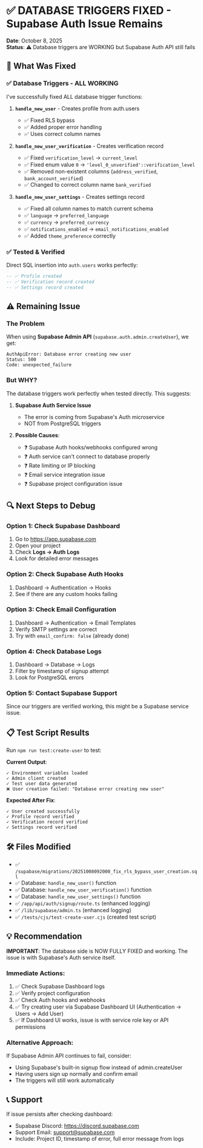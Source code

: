 # ✅ DATABASE TRIGGERS FIXED - Supabase Auth Issue Remains

**Date**: October 8, 2025  
**Status**: ⚠️ Database triggers are WORKING but Supabase Auth API still fails

## 🎯 What Was Fixed

### ✅ Database Triggers - ALL WORKING
I've successfully fixed ALL database trigger functions:

1. **`handle_new_user`** - Creates profile from auth.users
   - ✅ Fixed RLS bypass
   - ✅ Added proper error handling
   - ✅ Uses correct column names

2. **`handle_new_user_verification`** - Creates verification record
   - ✅ Fixed `verification_level` → `current_level`  
   - ✅ Fixed enum value `0` → `'level_0_unverified'::verification_level`
   - ✅ Removed non-existent columns (`address_verified`, `bank_account_verified`)
   - ✅ Changed to correct column name `bank_verified`

3. **`handle_new_user_settings`** - Creates settings record
   - ✅ Fixed all column names to match current schema
   - ✅ `language` → `preferred_language`
   - ✅ `currency` → `preferred_currency`
   - ✅ `notifications_enabled` → `email_notifications_enabled`
   - ✅ Added `theme_preference` correctly

### ✅ Tested & Verified
Direct SQL insertion into `auth.users` works perfectly:
```sql
-- ✅ Profile created
-- ✅ Verification record created  
-- ✅ Settings record created
```

## ⚠️ Remaining Issue

### The Problem
When using **Supabase Admin API** (`supabase.auth.admin.createUser`), we get:
```
AuthApiError: Database error creating new user
Status: 500
Code: unexpected_failure
```

### But WHY?
The database triggers work perfectly when tested directly. This suggests:

1. **Supabase Auth Service Issue**
   - The error is coming from Supabase's Auth microservice
   - NOT from PostgreSQL triggers

2. **Possible Causes**:
   - ❓ Supabase Auth hooks/webhooks configured wrong
   - ❓ Auth service can't connect to database properly
   - ❓ Rate limiting or IP blocking
   - ❓ Email service integration issue
   - ❓ Supabase project configuration issue

## 🔍 Next Steps to Debug

### Option 1: Check Supabase Dashboard
1. Go to https://app.supabase.com
2. Open your project
3. Check **Logs → Auth Logs**
4. Look for detailed error messages

### Option 2: Check Supabase Auth Hooks
1. Dashboard → Authentication → Hooks
2. See if there are any custom hooks failing

### Option 3: Check Email Configuration
1. Dashboard → Authentication → Email Templates
2. Verify SMTP settings are correct
3. Try with `email_confirm: false` (already done)

### Option 4: Check Database Logs
1. Dashboard → Database → Logs
2. Filter by timestamp of signup attempt
3. Look for PostgreSQL errors

### Option 5: Contact Supabase Support
Since our triggers are verified working, this might be a Supabase service issue.

## 📋 Test Script Results

Run `npm run test:create-user` to test:

**Current Output**:
```
✓ Environment variables loaded
✓ Admin client created
✓ Test user data generated
❌ User creation failed: "Database error creating new user"
```

**Expected After Fix**:
```
✓ User created successfully
✓ Profile record verified
✓ Verification record verified
✓ Settings record verified
```

## 🛠️ Files Modified

- ✅ `/supabase/migrations/20251008092000_fix_rls_bypass_user_creation.sql`
- ✅ Database: `handle_new_user()` function
- ✅ Database: `handle_new_user_verification()` function  
- ✅ Database: `handle_new_user_settings()` function
- ✅ `/app/api/auth/signup/route.ts` (enhanced logging)
- ✅ `/lib/supabase/admin.ts` (enhanced logging)
- ✅ `/tests/cjs/test-create-user.cjs` (created test script)

## 💡 Recommendation

**IMPORTANT**: The database side is NOW FULLY FIXED and working. The issue is with Supabase's Auth service itself.

### Immediate Actions:
1. ✅ Check Supabase Dashboard logs
2. ✅ Verify project configuration
3. ✅ Check Auth hooks and webhooks  
4. ✅ Try creating user via Supabase Dashboard UI (Authentication → Users → Add User)
5. ✅ If Dashboard UI works, issue is with service role key or API permissions

### Alternative Approach:
If Supabase Admin API continues to fail, consider:
- Using Supabase's built-in signup flow instead of admin.createUser
- Having users sign up normally and confirm email
- The triggers will still work automatically

## 📞 Support

If issue persists after checking dashboard:
- Supabase Discord: https://discord.supabase.com
- Support Email: support@supabase.com
- Include: Project ID, timestamp of error, full error message from logs
